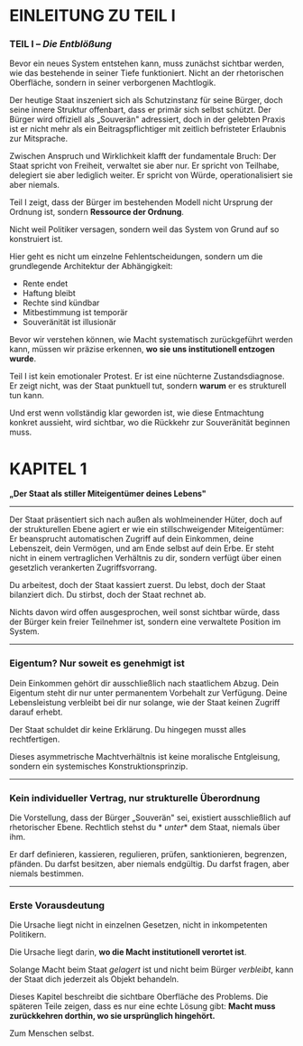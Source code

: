 # EINLEITUNG ZU TEIL I

### TEIL I – *Die Entblößung*

Bevor ein neues System entstehen kann, muss zunächst sichtbar werden, wie das bestehende in seiner Tiefe funktioniert.
Nicht an der rhetorischen Oberfläche, sondern in seiner verborgenen Machtlogik.

Der heutige Staat inszeniert sich als Schutzinstanz für seine Bürger, doch seine innere Struktur offenbart, dass er
primär sich selbst schützt. Der Bürger wird offiziell als „Souverän" adressiert, doch in der gelebten Praxis ist er
nicht mehr als ein Beitragspflichtiger mit zeitlich befristeter Erlaubnis zur Mitsprache.

Zwischen Anspruch und Wirklichkeit klafft der fundamentale Bruch: Der Staat spricht von Freiheit, verwaltet sie aber
nur. Er spricht von Teilhabe, delegiert sie aber lediglich weiter. Er spricht von Würde, operationalisiert sie aber
niemals.

Teil I zeigt, dass der Bürger im bestehenden Modell nicht Ursprung der Ordnung ist, sondern **Ressource der Ordnung**.

Nicht weil Politiker versagen, sondern weil das System von Grund auf so konstruiert ist.

Hier geht es nicht um einzelne Fehlentscheidungen, sondern um die grundlegende Architektur der Abhängigkeit:

- Rente endet
- Haftung bleibt
- Rechte sind kündbar
- Mitbestimmung ist temporär
- Souveränität ist illusionär

Bevor wir verstehen können, wie Macht systematisch zurückgeführt werden kann, müssen wir präzise erkennen, **wo sie uns
institutionell entzogen wurde**.

Teil I ist kein emotionaler Protest. Er ist eine nüchterne Zustandsdiagnose. Er zeigt nicht, was der Staat punktuell
tut, sondern **warum** er es strukturell tun kann.

Und erst wenn vollständig klar geworden ist, wie diese Entmachtung konkret aussieht, wird sichtbar, wo die Rückkehr zur
Souveränität beginnen muss.

# KAPITEL 1

**„Der Staat als stiller Miteigentümer deines Lebens"**

***

Der Staat präsentiert sich nach außen als wohlmeinender Hüter, doch auf der strukturellen Ebene agiert er wie ein
stillschweigender Miteigentümer: Er beansprucht automatischen Zugriff auf dein Einkommen, deine Lebenszeit, dein
Vermögen, und am Ende selbst auf dein Erbe. Er steht nicht in einem vertraglichen Verhältnis zu dir, sondern verfügt
über einen gesetzlich verankerten Zugriffsvorrang.

Du arbeitest, doch der Staat kassiert zuerst. Du lebst, doch der Staat bilanziert dich. Du stirbst, doch der Staat
rechnet ab.

Nichts davon wird offen ausgesprochen, weil sonst sichtbar würde, dass der Bürger kein freier Teilnehmer ist, sondern
eine verwaltete Position im System.

***

### Eigentum? Nur soweit es genehmigt ist

Dein Einkommen gehört dir ausschließlich nach staatlichem Abzug. Dein Eigentum steht dir nur unter permanentem Vorbehalt
zur Verfügung. Deine Lebensleistung verbleibt bei dir nur solange, wie der Staat keinen Zugriff darauf erhebt.

Der Staat schuldet dir keine Erklärung. Du hingegen musst alles rechtfertigen.

Dieses asymmetrische Machtverhältnis ist keine moralische Entgleisung, sondern ein systemisches Konstruktionsprinzip.

***

### Kein individueller Vertrag, nur strukturelle Überordnung

Die Vorstellung, dass der Bürger „Souverän" sei, existiert ausschließlich auf rhetorischer Ebene. Rechtlich stehst du *
*unter** dem Staat, niemals über ihm.

Er darf definieren, kassieren, regulieren, prüfen, sanktionieren, begrenzen, pfänden. Du darfst besitzen, aber niemals
endgültig. Du darfst fragen, aber niemals bestimmen.

***

### Erste Vorausdeutung

Die Ursache liegt nicht in einzelnen Gesetzen, nicht in inkompetenten Politikern.

Die Ursache liegt darin, **wo die Macht institutionell verortet ist**.

Solange Macht beim Staat *gelagert* ist und nicht beim Bürger *verbleibt*, kann der Staat dich jederzeit als Objekt
behandeln.

Dieses Kapitel beschreibt die sichtbare Oberfläche des Problems. Die späteren Teile zeigen, dass es nur eine echte
Lösung gibt: **Macht muss zurückkehren dorthin, wo sie ursprünglich hingehört.**

Zum Menschen selbst.
